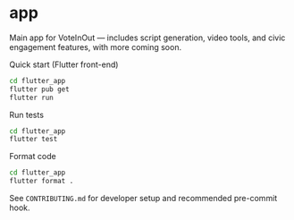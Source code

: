 # app
Main app for VoteInOut — includes script generation, video tools, and civic engagement features, with more coming soon.

Quick start (Flutter front-end)

```bash
cd flutter_app
flutter pub get
flutter run
```

Run tests

```bash
cd flutter_app
flutter test
```

Format code

```bash
cd flutter_app
flutter format .
```

See `CONTRIBUTING.md` for developer setup and recommended pre-commit hook.
